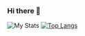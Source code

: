 ### Hi there 👋

<!--
**MrBoomDeveloper/MrBoomDeveloper** is a ✨ _special_ ✨ repository because its `README.md` (this file) appears on your GitHub profile.

Here are some ideas to get you started:

- 🔭 I’m currently working on ...
- 🌱 I’m currently learning ...
- 👯 I’m looking to collaborate on ...
- 🤔 I’m looking for help with ...
- 💬 Ask me about ...
- 📫 How to reach me: ...
- 😄 Pronouns: ...
- ⚡ Fun fact: ...
-->

![My Stats](https://github-readme-stats.vercel.app/api?username=MrBoomDeveloper&count_private=true&show_icons=true&theme=radical)
[![Top Langs](https://github-readme-stats.vercel.app/api/top-langs/?username=MrBoomDeveloper&theme=radical)](https://github.com/anuraghazra/github-readme-stats)

